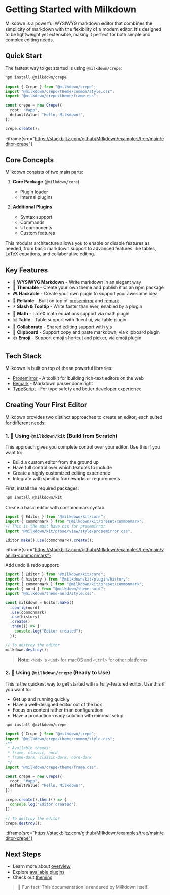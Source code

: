 # Getting Started with Milkdown

Milkdown is a powerful WYSIWYG markdown editor that combines the simplicity of markdown with the flexibility of a modern editor. It's designed to be lightweight yet extensible, making it perfect for both simple and complex editing needs.

## Quick Start

The fastest way to get started is using `@milkdown/crepe`:

```bash
npm install @milkdown/crepe
```

```typescript
import { Crepe } from "@milkdown/crepe";
import "@milkdown/crepe/theme/common/style.css";
import "@milkdown/crepe/theme/frame.css";

const crepe = new Crepe({
  root: "#app",
  defaultValue: "Hello, Milkdown!",
});

crepe.create();
```

::iframe{src="https://stackblitz.com/github/Milkdown/examples/tree/main/editor-crepe"}

## Core Concepts

Milkdown consists of two main parts:

1. **Core Package** (`@milkdown/core`)
   - Plugin loader
   - Internal plugins

2. **Additional Plugins**
   - Syntax support
   - Commands
   - UI components
   - Custom features

This modular architecture allows you to enable or disable features as needed, from basic markdown support to advanced features like tables, LaTeX equations, and collaborative editing.

## Key Features

- 📝 **WYSIWYG Markdown** - Write markdown in an elegant way
- 🎨 **Themable** - Create your own theme and publish it as an npm package
- 🎮 **Hackable** - Create your own plugin to support your awesome idea
- 🦾 **Reliable** - Built on top of [prosemirror](https://prosemirror.net/) and [remark](https://github.com/remarkjs/remark)
- ⚡ **Slash & Tooltip** - Write faster than ever, enabled by a plugin
- 🧮 **Math** - LaTeX math equations support via math plugin
- 📊 **Table** - Table support with fluent ui, via table plugin
- 🍻 **Collaborate** - Shared editing support with [yjs](https://docs.yjs.dev/)
- 💾 **Clipboard** - Support copy and paste markdown, via clipboard plugin
- 👍 **Emoji** - Support emoji shortcut and picker, via emoji plugin

## Tech Stack

Milkdown is built on top of these powerful libraries:

- [Prosemirror](https://prosemirror.net/) - A toolkit for building rich-text editors on the web
- [Remark](https://github.com/remarkjs/remark) - Markdown parser done right
- [TypeScript](https://www.typescriptlang.org/) - For type safety and better developer experience

## Creating Your First Editor

Milkdown provides two distinct approaches to create an editor, each suited for different needs:

### 1. 🍼 Using `@milkdown/kit` (Build from Scratch)

This approach gives you complete control over your editor. Use this if you want to:

- Build a custom editor from the ground up
- Have full control over which features to include
- Create a highly customized editing experience
- Integrate with specific frameworks or requirements

First, install the required packages:

```bash
npm install @milkdown/kit
```

Create a basic editor with commonmark syntax:

```typescript
import { Editor } from "@milkdown/kit/core";
import { commonmark } from "@milkdown/kit/preset/commonmark";
// This is the must have css for prosemirror
import "@milkdown/kit/prose/view/style/prosemirror.css";

Editor.make().use(commonmark).create();
```

::iframe{src="https://stackblitz.com/github/Milkdown/examples/tree/main/vanilla-commonmark"}

Add undo & redo support:

```typescript
import { Editor } from "@milkdown/kit/core";
import { history } from "@milkdown/kit/plugin/history";
import { commonmark } from "@milkdown/kit/preset/commonmark";
import { nord } from "@milkdown/theme-nord";
import "@milkdown/theme-nord/style.css";

const milkdown = Editor.make()
  .config(nord)
  .use(commonmark)
  .use(history)
  .create()
  .then(() => {
    console.log("Editor created");
  });

// To destroy the editor
milkdown.destroy();
```

> **Note**: `<Mod>` is `<Cmd>` for macOS and `<Ctrl>` for other platforms.

### 2. 🥞 Using `@milkdown/crepe` (Ready to Use)

This is the quickest way to get started with a fully-featured editor. Use this if you want to:

- Get up and running quickly
- Have a well-designed editor out of the box
- Focus on content rather than configuration
- Have a production-ready solution with minimal setup

```bash
npm install @milkdown/crepe
```

```typescript
import { Crepe } from "@milkdown/crepe";
import "@milkdown/crepe/theme/common/style.css";
/**
 * Available themes:
 * frame, classic, nord
 * frame-dark, classic-dark, nord-dark
 */
import "@milkdown/crepe/theme/frame.css";

const crepe = new Crepe({
  root: "#app",
  defaultValue: "Hello, Milkdown!",
});

crepe.create().then(() => {
  console.log("Editor created");
});

// To destroy the editor
crepe.destroy();
```

::iframe{src="https://stackblitz.com/github/Milkdown/examples/tree/main/editor-crepe"}

## Next Steps

- Learn more about [overview](/guide/architecture-overview)
- Explore [available plugins](/plugins/using-plugins)
- Check out [theming](/guide/theming)

> 🍼 Fun fact: This documentation is rendered by Milkdown itself!

